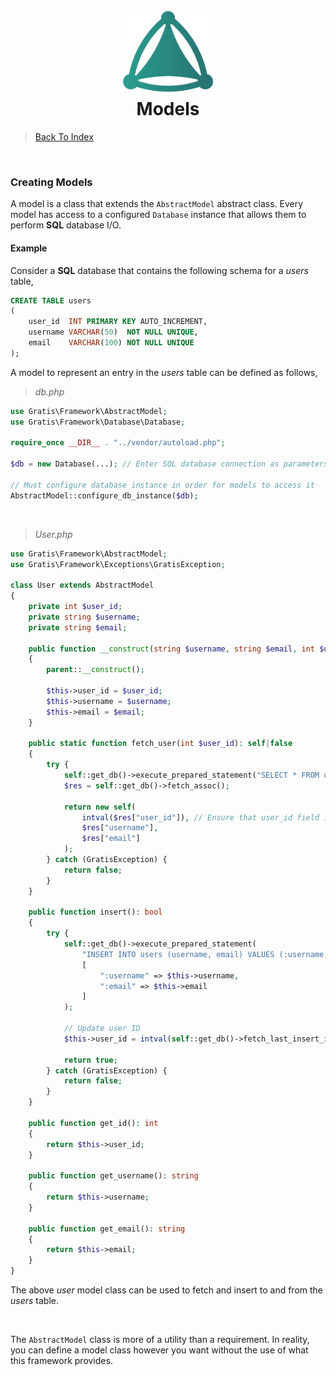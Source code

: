 <h1 align="center">
 <img src="https://github.com/connellr023/gratis/blob/main/public/images/logo_small.png?raw=true" width="150px" />
 <br />
 <div>Models</div>
</h1>

> [Back To Index](INDEX.md)

<br />

### Creating Models
A model is a class that extends the `AbstractModel` abstract class. Every model has access
to a configured `Database` instance that allows them to perform **SQL** database I/O.

#### Example
Consider a **SQL** database that contains the following schema for a *users* table,
```sql
CREATE TABLE users
(
    user_id  INT PRIMARY KEY AUTO_INCREMENT,
    username VARCHAR(50)  NOT NULL UNIQUE,
    email    VARCHAR(100) NOT NULL UNIQUE
);
```

A model to represent an entry in the *users* table can be defined as follows,

> *db.php*
```php
use Gratis\Framework\AbstractModel;
use Gratis\Framework\Database\Database;

require_once __DIR__ . "../vendor/autoload.php";

$db = new Database(...); // Enter SQL database connection as parameters

// Must configure database instance in order for models to access it
AbstractModel::configure_db_instance($db);
```

<br />

> *User.php*
```php
use Gratis\Framework\AbstractModel;
use Gratis\Framework\Exceptions\GratisException;

class User extends AbstractModel
{
    private int $user_id;
    private string $username;
    private string $email;

    public function __construct(string $username, string $email, int $user_id = -1)
    {
        parent::__construct();

        $this->user_id = $user_id;
        $this->username = $username;
        $this->email = $email;
    }

    public static function fetch_user(int $user_id): self|false
    {
        try {
            self::get_db()->execute_prepared_statement("SELECT * FROM users WHERE user_id = :id;", [":id" => $user_id]);
            $res = self::get_db()->fetch_assoc();

            return new self(
                intval($res["user_id"]), // Ensure that user_id field is an integer
                $res["username"],
                $res["email"]
            );
        } catch (GratisException) {
            return false;
        }
    }

    public function insert(): bool
    {
        try {
            self::get_db()->execute_prepared_statement(
                "INSERT INTO users (username, email) VALUES (:username, :email)",
                [
                    ":username" => $this->username,
                    ":email" => $this->email
                ]
            );

            // Update user ID
            $this->user_id = intval(self::get_db()->fetch_last_insert_id());

            return true;
        } catch (GratisException) {
            return false;
        }
    }

    public function get_id(): int
    {
        return $this->user_id;
    }

    public function get_username(): string
    {
        return $this->username;
    }

    public function get_email(): string
    {
        return $this->email;
    }
}
```
The above *user* model class can be used to fetch and insert to and from the *users* table.

<br />

The `AbstractModel` class is more of a utility than a requirement. In reality, you can define a model
class however you want without the use of what this framework provides.
